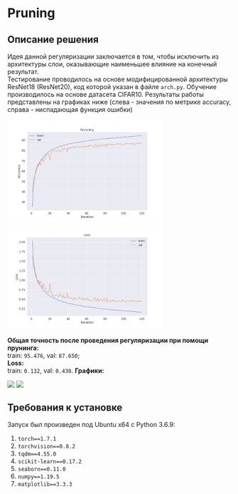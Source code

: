 # Pruning

## Описание решения

Идея данной регуляризации заключается в том, чтобы исключить из архитектуры слои, оказывающие наименьшее влияние на конечный результат.    
Тестирование проводилось на основе модифицированной архитектуры ResNet18 (ResNet20), код которой указан в файле `arch.py`. 
Обучение производилось на основе датасета CIFAR10. Результаты работы представлены на графиках ниже (слева - значения по метрике accuracy, справа - ниспадающая функция ошибки)
<p float="left">
  <img src="/accuracy.png" width="350" />
  <img src="/losses.png" width="350" />
</p>

**Общая точность после проведения регуляризации при помощи прунинга:**     
train: `95.476`, val: `87.650`;    
**Loss:**     
train: `0.132`, val: `0.430`.
**Графики:**    
<p float="left">
  <img src="/accuracy_new.png" width="350" />
  <img src="/losses_new.png" width="350" />
</p>

## Требования к установке
Запуск был произведен под Ubuntu x64 c Python 3.6.9:
1. `torch==1.7.1`
2. `torchvision==0.8.2`
3. `tqdm==4.55.0`
4. `scikit-learn==0.17.2`
5. `seaborn==0.11.0`
6. `numpy==1.19.5`
7. `matplotlib==3.3.3`

